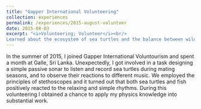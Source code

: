 ```yaml
---
title: "Gapper International Volunteering"
collection: experiences
permalink: /experiences/2015-august-volunteer
date: 2015-08-03
excerpt: "<i>Volunteering; Volunteer</i><br/>
Learned about the ecosystem of sea turtles and the balance between wildlife and human activities. Helped design a passive sonar to listen and record sea turtles during mating seasons, and also to observe their reactions to different musics."
---
```


In the summer of 2015, I joined Gapper International Voluntourism and spent a month at Galle, Sri Lanka. Unexpectedly, I got involved in a task designing a simple passive sonar to listen and record sea turtles during mating seasons, and to observe their reactions to different music. We employed the principles of stethoscopes and it turned out that both sea turtles and fish positively reacted to the relaxing and simple rhythms. During this volunteering I obtained a chance to apply my physics knowledge into substantial work.
